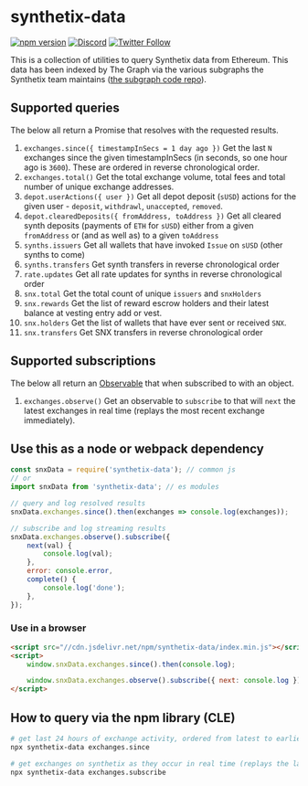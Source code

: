 # synthetix-data

[![npm version](https://badge.fury.io/js/synthetix-data.svg)](https://badge.fury.io/js/synthetix-data)
[![Discord](https://img.shields.io/discord/413890591840272394.svg?color=768AD4&label=discord&logo=https%3A%2F%2Fdiscordapp.com%2Fassets%2F8c9701b98ad4372b58f13fd9f65f966e.svg)](https://discordapp.com/channels/413890591840272394/)
[![Twitter Follow](https://img.shields.io/twitter/follow/synthetix_io.svg?label=synthetix_io&style=social)](https://twitter.com/synthetix_io)

This is a collection of utilities to query Synthetix data from Ethereum. This data has been indexed by The Graph via the various subgraphs the Synthetix team maintains ([the subgraph code repo](https://github.com/Synthetixio/synthetix-subgraph)).

## Supported queries

The below all return a Promise that resolves with the requested results.

1. `exchanges.since({ timestampInSecs = 1 day ago })` Get the last `N` exchanges since the given timestampInSecs (in seconds, so one hour ago is `3600`). These are ordered in reverse chronological order.
2. `exchanges.total()` Get the total exchange volume, total fees and total number of unique exchange addresses.
4. `depot.userActions({ user })` Get all depot deposit (`sUSD`) actions for the given user - `deposit`, `withdrawl`, `unaccepted`, `removed`.
5. `depot.clearedDeposits({ fromAddress, toAddress })` Get all cleared synth deposits (payments of `ETH` for `sUSD`) either from a given `fromAddress` or (and as well as) to a given `toAddress`
6. `synths.issuers` Get all wallets that have invoked `Issue` on `sUSD` (other synths to come)
7. `synths.transfers` Get synth transfers in reverse chronological order
8. `rate.updates` Get all rate updates for synths in reverse chronological order
9. `snx.total` Get the total count of unique `issuers` and `snxHolders`
10. `snx.rewards` Get the list of reward escrow holders and their latest balance at vesting entry add or vest.
11. `snx.holders` Get the list of wallets that have ever sent or received `SNX`.
12. `snx.transfers` Get SNX transfers in reverse chronological order

## Supported subscriptions

The below all return an [Observable](https://github.com/tc39/proposal-observable) that when subscribed to with an object.

1. `exchanges.observe()` Get an observable to `subscribe` to that will `next` the latest exchanges in real time (replays the most recent exchange immediately).

## Use this as a node or webpack dependency

```javascript
const snxData = require('synthetix-data'); // common js
// or
import snxData from 'synthetix-data'; // es modules

// query and log resolved results
snxData.exchanges.since().then(exchanges => console.log(exchanges));

// subscribe and log streaming results
snxData.exchanges.observe().subscribe({
	next(val) {
		console.log(val);
	},
	error: console.error,
	complete() {
		console.log('done');
	},
});
```

### Use in a browser

```html
<script src="//cdn.jsdelivr.net/npm/synthetix-data/index.min.js"></script>
<script>
	window.snxData.exchanges.since().then(console.log);

	window.snxData.exchanges.observe().subscribe({ next: console.log });
</script>
```


## How to query via the npm library (CLE)

```bash
# get last 24 hours of exchange activity, ordered from latest to earliest
npx synthetix-data exchanges.since

# get exchanges on synthetix as they occur in real time (replays the last exchange first)
npx synthetix-data exchanges.subscribe
```
